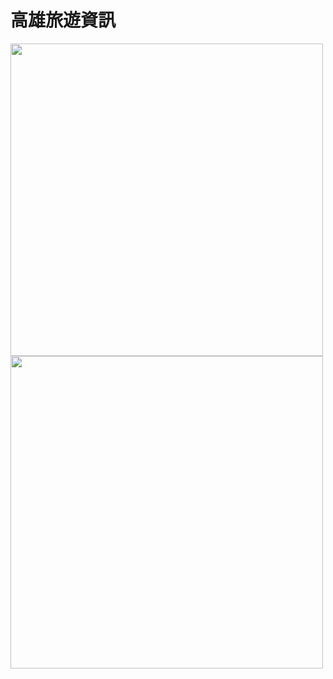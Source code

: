# 高雄旅遊資訊
<img src="https://github.com/physicx594/Kaohsiung-Travel/blob/master/README-PIC1.png"  width=500  style="display: flex"/>
<img src="https://github.com/physicx594/Kaohsiung-Travel/blob/master/README-PIC.png"  height=500 />


